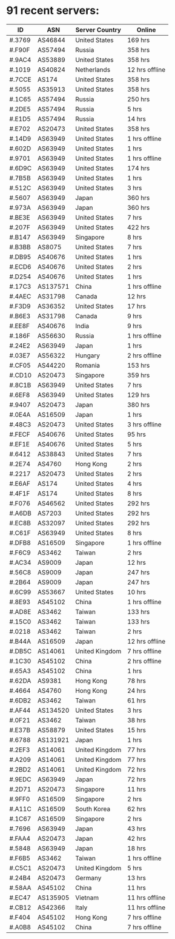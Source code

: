 # 91 recent servers:

| ID | ASN | Server Country | Online |
| ------ | ------ | ------ | ------ |
| #.3769 | AS46844 | United States | 169 hrs |
| #.F90F | AS57494 | Russia | 358 hrs |
| #.9AC4 | AS53889 | United States | 358 hrs |
| #.1019 | AS40824 | Netherlands | 12 hrs offline |
| #.7CCE | AS174 | United States | 358 hrs |
| #.5055 | AS35913 | United States | 358 hrs |
| #.1C65 | AS57494 | Russia | 250 hrs |
| #.2DE5 | AS57494 | Russia | 5 hrs |
| #.E1D5 | AS57494 | Russia | 14 hrs |
| #.E702 | AS20473 | United States | 358 hrs |
| #.14D9 | AS63949 | United States | 1 hrs offline |
| #.602D | AS63949 | United States | 1 hrs |
| #.9701 | AS63949 | United States | 1 hrs offline |
| #.6D9C | AS63949 | United States | 174 hrs |
| #.7B5B | AS63949 | United States | 1 hrs |
| #.512C | AS63949 | United States | 3 hrs |
| #.5607 | AS63949 | Japan | 360 hrs |
| #.973A | AS63949 | Japan | 360 hrs |
| #.BE3E | AS63949 | United States | 7 hrs |
| #.207F | AS63949 | United States | 422 hrs |
| #.B147 | AS63949 | Singapore | 8 hrs |
| #.B3BB | AS8075 | United States | 7 hrs |
| #.DB95 | AS40676 | United States | 1 hrs |
| #.ECD6 | AS40676 | United States | 2 hrs |
| #.D254 | AS40676 | United States | 1 hrs |
| #.17C3 | AS137571 | China | 1 hrs offline |
| #.4AEC | AS31798 | Canada | 12 hrs |
| #.F3D9 | AS36352 | United States | 17 hrs |
| #.B6E3 | AS31798 | Canada | 9 hrs |
| #.EE8F | AS40676 | India | 9 hrs |
| #.186F | AS56630 | Russia | 1 hrs offline |
| #.24E2 | AS63949 | Japan | 1 hrs |
| #.03E7 | AS56322 | Hungary | 2 hrs offline |
| #.CF05 | AS44220 | Romania | 153 hrs |
| #.CD10 | AS20473 | Singapore | 359 hrs |
| #.8C1B | AS63949 | United States | 7 hrs |
| #.6EF8 | AS63949 | United States | 129 hrs |
| #.9407 | AS20473 | Japan | 380 hrs |
| #.0E4A | AS16509 | Japan | 1 hrs |
| #.48C3 | AS20473 | United States | 3 hrs offline |
| #.FECF | AS40676 | United States | 95 hrs |
| #.EF1E | AS40676 | United States | 5 hrs |
| #.6412 | AS38843 | United States | 7 hrs |
| #.2E74 | AS4760 | Hong Kong | 2 hrs |
| #.2217 | AS20473 | United States | 2 hrs |
| #.E6AF | AS174 | United States | 4 hrs |
| #.4F1F | AS174 | United States | 8 hrs |
| #.F076 | AS46562 | United States | 292 hrs |
| #.A6DB | AS7203 | United States | 292 hrs |
| #.EC8B | AS32097 | United States | 292 hrs |
| #.C61F | AS63949 | United States | 8 hrs |
| #.DFB8 | AS16509 | Singapore | 1 hrs offline |
| #.F6C9 | AS3462 | Taiwan | 2 hrs |
| #.AC34 | AS9009 | Japan | 12 hrs |
| #.56C8 | AS9009 | Japan | 247 hrs |
| #.2B64 | AS9009 | Japan | 247 hrs |
| #.6C99 | AS53667 | United States | 10 hrs |
| #.8E93 | AS45102 | China | 1 hrs offline |
| #.AD8E | AS3462 | Taiwan | 133 hrs |
| #.15C0 | AS3462 | Taiwan | 133 hrs |
| #.0218 | AS3462 | Taiwan | 2 hrs |
| #.B44A | AS16509 | Japan | 12 hrs offline |
| #.DB5C | AS14061 | United Kingdom | 7 hrs offline |
| #.1C30 | AS45102 | China | 2 hrs offline |
| #.65A3 | AS45102 | China | 1 hrs |
| #.62DA | AS9381 | Hong Kong | 78 hrs |
| #.4664 | AS4760 | Hong Kong | 24 hrs |
| #.6DB2 | AS3462 | Taiwan | 61 hrs |
| #.AF44 | AS134520 | United States | 3 hrs |
| #.0F21 | AS3462 | Taiwan | 38 hrs |
| #.E37B | AS58879 | United States | 15 hrs |
| #.6788 | AS131921 | Japan | 1 hrs |
| #.2EF3 | AS14061 | United Kingdom | 77 hrs |
| #.A209 | AS14061 | United Kingdom | 77 hrs |
| #.2BD2 | AS14061 | United Kingdom | 72 hrs |
| #.9EDC | AS63949 | Japan | 72 hrs |
| #.2D71 | AS20473 | Singapore | 11 hrs |
| #.9FF0 | AS16509 | Singapore | 2 hrs |
| #.A11C | AS16509 | South Korea | 62 hrs |
| #.1C67 | AS16509 | Singapore | 2 hrs |
| #.7696 | AS63949 | Japan | 43 hrs |
| #.FAA4 | AS20473 | Japan | 42 hrs |
| #.5848 | AS63949 | Japan | 18 hrs |
| #.F6B5 | AS3462 | Taiwan | 1 hrs offline |
| #.C5C1 | AS20473 | United Kingdom | 5 hrs |
| #.24B4 | AS20473 | Germany | 13 hrs |
| #.58AA | AS45102 | China | 11 hrs |
| #.EC47 | AS135905 | Vietnam | 11 hrs offline |
| #.CB12 | AS42366 | Italy | 11 hrs offline |
| #.F404 | AS45102 | Hong Kong | 7 hrs offline |
| #.A0B8 | AS45102 | China | 7 hrs offline |


